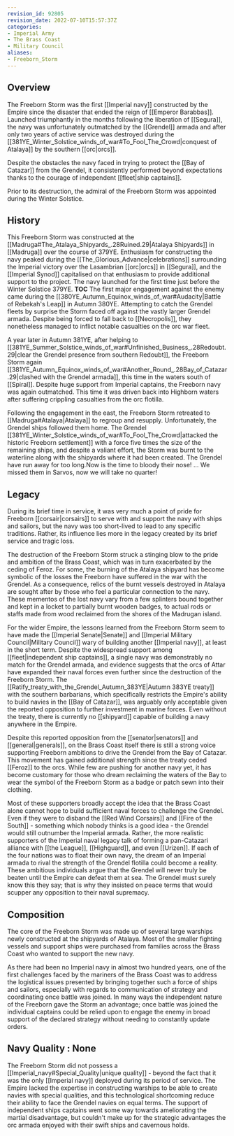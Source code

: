 ```yaml
---
revision_id: 92805
revision_date: 2022-07-10T15:57:37Z
categories:
- Imperial Army
- The Brass Coast
- Military Council
aliases:
- Freeborn_Storm
---
```



## Overview
The Freeborn Storm was the first [[Imperial navy]] constructed by the Empire since the disaster that ended the reign of [[Emperor Barabbas]]. Launched triumphantly in the months following the liberation of [[Segura]], the navy was unfortunately outmatched by the [[Grendel]] armada and after only two years of active service was destroyed during the [[381YE_Winter_Solstice_winds_of_war#To_Fool_The_Crowd|conquest of Atalaya]] by the southern [[orc|orcs]].

Despite the obstacles the navy faced in trying to protect the [[Bay of Catazar]] from the Grendel, it consistently performed beyond expectations thanks to the courage of independent [[fleet|ship captains]].

Prior to its destruction, the admiral of the Freeborn Storm was appointed during the Winter Solstice.

## History
This Freeborn Storm was constructed at the [[Madruga#The_Atalaya_Shipyards_.28Ruined.29|Atalaya Shipyards]] in [[Madruga]] over the course of 379YE. Enthusiasm for constructing the navy peaked during the [[The_Glorious_Advance|celebrations]] surrounding the Imperial victory over the Lasambrian [[orc|orcs]] in [[Segura]], and the [[Imperial Synod]] capitalised on that enthusiasm to provide additional support to the project. The navy launched for the first time just before the Winter Solstice 379YE. 
__TOC__
The first major engagement against the enemy came during the [[380YE_Autumn_Equinox_winds_of_war#Audacity|Battle of Rebekah's Leap]] in Autumn 380YE. Attempting to catch the Grendel fleets by surprise the Storm faced off against the vastly larger Grendel armada. Despite being forced to fall back to [[Necropolis]], they nonetheless managed to inflict notable casualties on the orc war fleet.

A year later in Autumn 381YE, after helping to [[381YE_Summer_Solstice_winds_of_war#Unfinished_Business_.28Redoubt.29|clear the Grendel presence from southern Redoubt]], the Freeborn Storm again [[381YE_Autumn_Equinox_winds_of_war#Another_Round_.28Bay_of_Catazar.29|clashed with the Grendel armada]], this time in the waters south of [[Spiral]]. Despite huge support from Imperial captains, the Freeborn navy was again outmatched. This time it was driven back into Highborn waters after suffering crippling casualties from the orc flotilla.

Following the engagement in the east, the Freeborn Storm retreated to [[Madruga#Atalaya|Atalaya]] to regroup and resupply. Unfortunately, the Grendel ships followed them home. The Grendel [[381YE_Winter_Solstice_winds_of_war#To_Fool_The_Crowd|attacked the historic Freeborn settlement]] with a force five times the size of the remaining ships, and despite a valiant effort, the Storm was burnt to the waterline along with the shipyards where it had been created.
The Grendel have run away for too long.Now is the time to bloody their nose! ... We missed them in Sarvos, now we will take no quarter!

## Legacy
During its brief time in service, it was very much a point of pride for Freeborn [[corsair|corsairs]] to serve with and support the navy with ships and sailors, but the navy was too short-lived to lead to any specific traditions. Rather, its influence lies more in the legacy created by its brief service and tragic loss. 

The destruction of the Freeborn Storm struck a stinging blow to the pride and ambition of the Brass Coast, which was in turn exacerbated by the ceding of Feroz. For some, the burning of the Atalaya shipyard has become symbolic of the losses the Freeborn have suffered in the war with the Grendel. As a consequence, relics of the burnt vessels destroyed in Atalaya are sought after by those who feel a particular connection to the navy. These mementos of the lost navy vary from a few splinters bound together and kept in a locket to partially burnt wooden badges, to actual rods or staffs made from wood reclaimed from the shores of the Madrugan island.

For the wider Empire, the lessons learned from the Freeborn Storm seem to have made the [[Imperial Senate|Senate]] and [[Imperial Military Council|Military Council]] wary of building another [[Imperial navy]], at least in the short term. Despite the widespread support among [[fleet|independent ship captains]], a single navy was demonstrably no match for the Grendel armada, and evidence suggests that the orcs of Attar have expanded their naval forces even further since the destruction of the Freeborn Storm. The [[Ratify_treaty_with_the_Grendel_Autumn_383YE|Autumn 383YE treaty]] with the southern barbarians, which specifically restricts the Empire's ability to build navies in the [[Bay of Catazar]], was arguably only acceptable given the reported opposition to further investment in marine forces. Even without the treaty, there is currently no [[shipyard]] capable of building a navy anywhere in the Empire.

Despite this reported opposition from the [[senator|senators]] and [[general|generals]], on the Brass Coast itself there is still a strong voice supporting Freeborn ambitions to drive the Grendel from the Bay of Catazar. This movement has gained additional strength since the treaty ceded [[Feroz]] to the orcs. While few are pushing for another navy yet, it has become customary for those who dream reclaiming the waters of the Bay to wear the symbol of the Freeborn Storm as a badge or patch sewn into their clothing.

Most of these supporters broadly accept the idea that the Brass Coast alone cannot hope to build sufficient naval forces to challenge the Grendel. Even if they were to disband the [[Red Wind Corsairs]] and [[Fire of the South]] - something which nobody thinks is a good idea - the Grendel would still outnumber the Imperial armada. Rather, the more realistic supporters of the Imperial naval legacy talk of forming a pan-Catazari alliance with [[the League]], [[Highguard]], and even [[Urizen]]. If each of the four nations was to float their own navy, the dream of an Imperial armada to rival the strength of the Grendel flotilla could become a reality. These ambitious individuals argue that the Grendel will never truly be beaten until the Empire can defeat them at sea. The Grendel must surely know this they say; that is why they insisted on peace terms that would scupper any opposition to their naval supremacy.

## Composition
The core of the Freeborn Storm was made up of several large warships newly constructed at the shipyards of Atalaya. Most of the smaller fighting vessels and support ships were purchased from families across the Brass Coast who wanted to support the new navy. 

As there had been no Imperial navy in almost two hundred years, one of the first challenges faced by the mariners of the Brass Coast was to address the logistical issues presented by bringing together such a force of ships and sailors, especially with regards to communication of strategy and coordinating once battle was joined. In many ways the independent nature of the Freeborn gave the Storm an advantage; once battle was joined the individual captains could be relied upon to engage the enemy in broad support of the declared strategy without needing to constantly update orders.

## Navy Quality : None
The Freeborn Storm did not possess a [[Imperial_navy#Special_Quality|unique quality]] - beyond the fact that it was the only [[Imperial navy]] deployed during its period of service. The Empire lacked the expertise in constructing warships to be able to create navies with special qualities, and this technological shortcoming reduce their ability to face the Grendel navies on equal terms. The support of independent ships captains went some way towards ameliorating the martial disadvantage, but couldn't make up for the strategic advantages the orc armada enjoyed with their swift ships and cavernous holds. 


